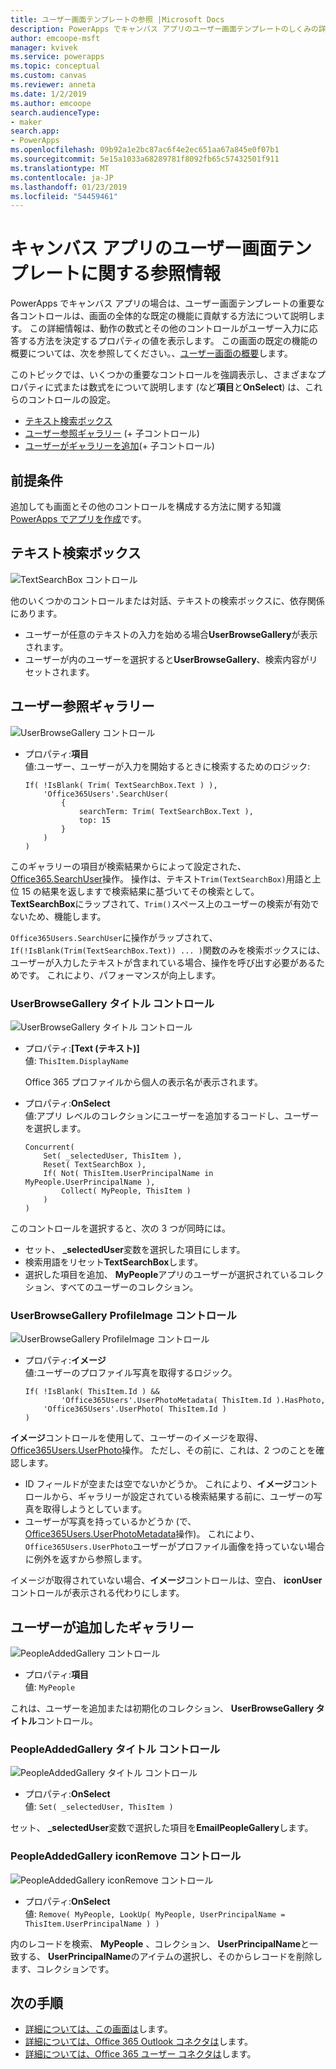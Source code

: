 ```yaml
---
title: ユーザー画面テンプレートの参照 |Microsoft Docs
description: PowerApps でキャンバス アプリのユーザー画面テンプレートのしくみの詳細を理解します。
author: emcoope-msft
manager: kvivek
ms.service: powerapps
ms.topic: conceptual
ms.custom: canvas
ms.reviewer: anneta
ms.date: 1/2/2019
ms.author: emcoope
search.audienceType:
- maker
search.app:
- PowerApps
ms.openlocfilehash: 09b92a1e2bc87ac6f4e2ec651aa67a845e0f07b1
ms.sourcegitcommit: 5e15a1033a68289781f8092fb65c57432501f911
ms.translationtype: MT
ms.contentlocale: ja-JP
ms.lasthandoff: 01/23/2019
ms.locfileid: "54459461"
---
```

# <a name="reference-information-about-the-people-screen-template-for-canvas-apps"></a>キャンバス アプリのユーザー画面テンプレートに関する参照情報

PowerApps でキャンバス アプリの場合は、ユーザー画面テンプレートの重要な各コントロールは、画面の全体的な既定の機能に貢献する方法について説明します。 この詳細情報は、動作の数式とその他のコントロールがユーザー入力に応答する方法を決定するプロパティの値を表示します。 この画面の既定の機能の概要については、次を参照してください。、[ユーザー画面の概要](people-screen-overview.md)します。

このトピックでは、いくつかの重要なコントロールを強調表示し、さまざまなプロパティに式または数式をについて説明します (など**項目**と**OnSelect**) は、これらのコントロールの設定。

* [テキスト検索ボックス](#text-search-box)
* [ユーザー参照ギャラリー](#user-browse-gallery) (+ 子コントロール)
* [ユーザーがギャラリーを追加](#people-added-gallery)(+ 子コントロール)

## <a name="prerequisite"></a>前提条件

追加しても画面とその他のコントロールを構成する方法に関する知識[PowerApps でアプリを作成](../data-platform-create-app-scratch.md)です。

## <a name="text-search-box"></a>テキスト検索ボックス

![TextSearchBox コントロール](media/people-screen/people-search-box.png)

他のいくつかのコントロールまたは対話、テキストの検索ボックスに、依存関係にあります。

* ユーザーが任意のテキストの入力を始める場合**UserBrowseGallery**が表示されます。
* ユーザーが内のユーザーを選択すると**UserBrowseGallery**、検索内容がリセットされます。

## <a name="user-browse-gallery"></a>ユーザー参照ギャラリー

![UserBrowseGallery コントロール](media/people-screen/people-browse-gall.png)

* プロパティ:**項目**<br>
    値:ユーザー、ユーザーが入力を開始するときに検索するためのロジック:
    
    ```powerapps-dot
    If( !IsBlank( Trim( TextSearchBox.Text ) ), 
        'Office365Users'.SearchUser(
            {
                searchTerm: Trim( TextSearchBox.Text ), 
                top: 15
            }
        )
    )
    ```
    
このギャラリーの項目が検索結果からによって設定された、 [Office365.SearchUser](https://docs.microsoft.com/connectors/office365users/#searchuser)操作。 操作は、テキスト`Trim(TextSearchBox)`用語と上位 15 の結果を返しますで検索結果に基づいてその検索として。 **TextSearchBox**にラップされて、`Trim()`スペース上のユーザーの検索が有効でないため、機能します。

`Office365Users.SearchUser`に操作がラップされて、`If(!IsBlank(Trim(TextSearchBox.Text)) ... )`関数のみを検索ボックスには、ユーザーが入力したテキストが含まれている場合、操作を呼び出す必要があるためです。 これにより、パフォーマンスが向上します。

### <a name="userbrowsegallery-title-control"></a>UserBrowseGallery タイトル コントロール

![UserBrowseGallery タイトル コントロール](media/people-screen/people-browse-gall-title.png)

* プロパティ:**[Text (テキスト)]**<br>値: `ThisItem.DisplayName`

  Office 365 プロファイルから個人の表示名が表示されます。

* プロパティ:**OnSelect**<br>
    値:アプリ レベルのコレクションにユーザーを追加するコードし、ユーザーを選択します。

    ```powerapps-dot
    Concurrent(
        Set( _selectedUser, ThisItem ),
        Reset( TextSearchBox ),
        If( Not( ThisItem.UserPrincipalName in MyPeople.UserPrincipalName ), 
            Collect( MyPeople, ThisItem )
        )
    )
    ```
このコントロールを選択すると、次の 3 つが同時には。

   * セット、  **\_selectedUser**変数を選択した項目にします。
   * 検索用語をリセット**TextSearchBox**します。
   * 選択した項目を追加、 **MyPeople**アプリのユーザーが選択されているコレクション、すべてのユーザーのコレクション。

### <a name="userbrowsegallery-profileimage-control"></a>UserBrowseGallery ProfileImage コントロール

![UserBrowseGallery ProfileImage コントロール](media/people-screen/people-browse-gall-image.png)

* プロパティ:**イメージ**<br>
    値:ユーザーのプロファイル写真を取得するロジック。

    ```powerapps-dot
    If( !IsBlank( ThisItem.Id ) && 
            'Office365Users'.UserPhotoMetadata( ThisItem.Id ).HasPhoto,
        'Office365Users'.UserPhoto( ThisItem.Id )
    )
    ```

**イメージ**コントロールを使用して、ユーザーのイメージを取得、 [Office365Users.UserPhoto](https://docs.microsoft.com/connectors/office365users/#get-user-photo--v1-)操作。 ただし、その前に、これは、2 つのことを確認します。
  
   * ID フィールドが空または空でないかどうか。 これにより、**イメージ**コントロールから、ギャラリーが設定されている検索結果する前に、ユーザーの写真を取得しようとしています。
   * ユーザーが写真を持っているかどうか (で、 [Office365Users.UserPhotoMetadata](https://docs.microsoft.com/connectors/office365users/#get-user-photo-metadata)操作)。 これにより、`Office365Users.UserPhoto`ユーザーがプロファイル画像を持っていない場合に例外を返すから参照します。

イメージが取得されていない場合、**イメージ**コントロールは、空白、 **iconUser**コントロールが表示される代わりにします。

## <a name="people-added-gallery"></a>ユーザーが追加したギャラリー

![PeopleAddedGallery コントロール](media/people-screen/people-people-gall.png)

* プロパティ:**項目**<br>
    値: `MyPeople`

これは、ユーザーを追加または初期化のコレクション、 **UserBrowseGallery タイトル**コントロール。

### <a name="peopleaddedgallery-title-control"></a>PeopleAddedGallery タイトル コントロール

![PeopleAddedGallery タイトル コントロール](media/people-screen/people-people-gall-title.png)

* プロパティ:**OnSelect**<br>
    値: `Set( _selectedUser, ThisItem )`

セット、 **_selectedUser**変数で選択した項目を**EmailPeopleGallery**します。

### <a name="peopleaddedgallery-iconremove-control"></a>PeopleAddedGallery iconRemove コントロール

![PeopleAddedGallery iconRemove コントロール](media/people-screen/people-people-gall-delete.png)

* プロパティ:**OnSelect**<br>
    値: `Remove( MyPeople, LookUp( MyPeople, UserPrincipalName = ThisItem.UserPrincipalName ) )`

内のレコードを検索、 **MyPeople** 、コレクション、 **UserPrincipalName**と一致する、 **UserPrincipalName**のアイテムの選択し、そのからレコードを削除します、コレクションです。

## <a name="next-steps"></a>次の手順

* [詳細については、この画面は](./people-screen-overview.md)します。
* [詳細については、Office 365 Outlook コネクタは](../connections/connection-office365-outlook.md)します。
* [詳細については、Office 365 ユーザー コネクタは](../connections/connection-office365-users.md)します。
